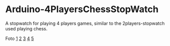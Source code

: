 Arduino-4PlayersChessStopWatch
==============================

A stopwatch for playing 4 players games, similar to the 2players-stopwatch used playing chess.

Foto [1](https://github.com/ilario/Arduino-4PlayersChessStopWatch/blob/master/RiotStopWatch-working.jpg) [2](https://github.com/ilario/Arduino-4PlayersChessStopWatch/blob/master/RiotStopWatch-breadboard.jpg)  [3](https://fbcdn-sphotos-f-a.akamaihd.net/hphotos-ak-xfp1/t31.0-8/10700417_1525921730986611_1361881430484673523_o.jpg) [4](https://fbcdn-sphotos-b-a.akamaihd.net/hphotos-ak-xaf1/t31.0-8/10658678_10154684479405231_7195741175531249043_o.jpg) [5](https://fbcdn-sphotos-c-a.akamaihd.net/hphotos-ak-xfa1/t31.0-8/1921180_735510499874470_7575567683278714715_o.jpg)

